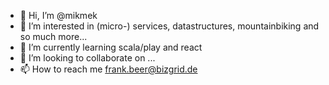 - 👋 Hi, I’m @mikmek
- 👀 I’m interested in (micro-) services, datastructures, mountainbiking and so much more... 
- 🌱 I’m currently learning scala/play and react
- 💞️ I’m looking to collaborate on ...
- 📫 How to reach me frank.beer@bizgrid.de

